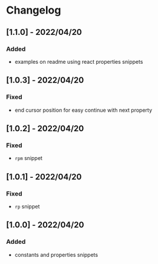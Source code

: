 # Changelog

<!-- http://keepachangelog.com/en/1.0.0/
Added       for new features.
Changed     for changes in existing functionality.
Deprecated  for once-stable features removed in upcoming releases.
Removed     for deprecated features removed in this release.
Fixed       for any bug fixes.
Security    to invite users to upgrade in case of vulnerabilities.
-->

## [1.1.0] - 2022/04/20

### Added

- examples on readme using react properties snippets

## [1.0.3] - 2022/04/20

### Fixed

- end cursor position for easy continue with next property

## [1.0.2] - 2022/04/20

### Fixed

- `rpm` snippet

## [1.0.1] - 2022/04/20

### Fixed

- `rp` snippet

## [1.0.0] - 2022/04/20

### Added

- constants and properties snippets
